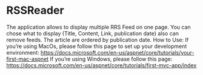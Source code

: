 # RSSReader
 The application allows to display multiple RRS Feed on one page. You can chose what to display (Title, Content, Link, publication date) also can remove feeds. The article are ordered by publication date.
How to Use:
If you’re using MacOs, please follow this page to set up your development environment:
https://docs.microsoft.com/en-us/aspnet/core/tutorials/your-first-mac-aspnet
If you’re using Windows, please follow this page: https://docs.microsoft.com/en-us/aspnet/core/tutorials/first-mvc-app/index
